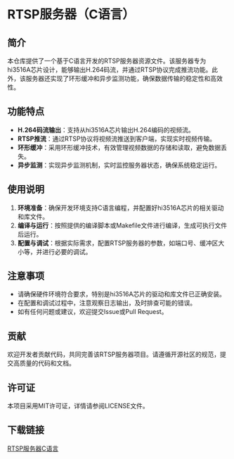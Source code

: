 # RTSP服务器（C语言）

## 简介

本仓库提供了一个基于C语言开发的RTSP服务器资源文件。该服务器专为hi3516A芯片设计，能够输出H.264码流，并通过RTSP协议完成推流功能。此外，该服务器还实现了环形缓冲和异步监测功能，确保数据传输的稳定性和高效性。

## 功能特点

- **H.264码流输出**：支持从hi3516A芯片输出H.264编码的视频流。
- **RTSP推流**：通过RTSP协议将视频流推送到客户端，实现实时视频传输。
- **环形缓冲**：采用环形缓冲技术，有效管理视频数据的存储和读取，避免数据丢失。
- **异步监测**：实现异步监测机制，实时监控服务器状态，确保系统稳定运行。

## 使用说明

1. **环境准备**：确保开发环境支持C语言编程，并配置好hi3516A芯片的相关驱动和库文件。
2. **编译与运行**：按照提供的编译脚本或Makefile文件进行编译，生成可执行文件后运行。
3. **配置与调试**：根据实际需求，配置RTSP服务器的参数，如端口号、缓冲区大小等，并进行必要的调试。

## 注意事项

- 请确保硬件环境符合要求，特别是hi3516A芯片的驱动和库文件已正确安装。
- 在配置和调试过程中，注意观察日志输出，及时排查可能的错误。
- 如有任何问题或建议，欢迎提交Issue或Pull Request。

## 贡献

欢迎开发者贡献代码，共同完善该RTSP服务器项目。请遵循开源社区的规范，提交高质量的代码和文档。

## 许可证

本项目采用MIT许可证，详情请参阅LICENSE文件。

## 下载链接

[RTSP服务器C语言](https://pan.quark.cn/s/a09665000c97)